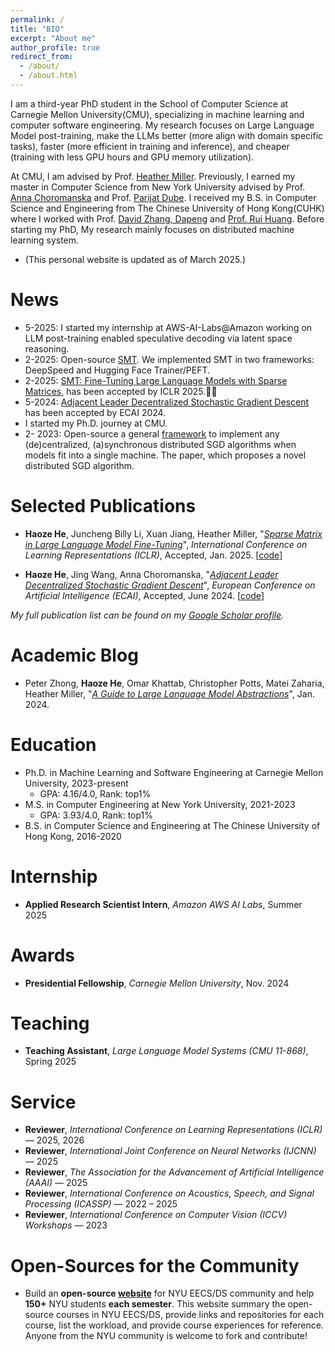 ```yaml
---
permalink: /
title: "BIO"
excerpt: "About me"
author_profile: true
redirect_from: 
  - /about/
  - /about.html
---
```


I am a third-year PhD student in the School of Computer Science at Carnegie Mellon University(CMU), specializing in machine learning and computer software engineering. My research focuses on Large Language Model post-training, make the LLMs better (more align with domain specific tasks), faster (more efficient in training and inference), and cheaper (training with less GPU hours and GPU memory utilization).

At CMU, I am advised by Prof. [Heather Miller](https://heather.miller.am/). Previously, I earned my master in Computer Science from New York University advised by Prof. [Anna Choromanska](https://engineering.nyu.edu/faculty/anna-choromanska) and Prof. [Parijat Dube](https://scholar.google.com/citations?user=bOejjQUAAAAJ&hl=en). I received my B.S. in Computer Science and Engineering from The Chinese University of Hong Kong(CUHK) where I worked with Prof. [David Zhang, Dapeng](https://scholar.google.com/citations?hl=zh-CN&user=IOagLnEAAAAJ) and [Prof. Rui Huang](https://scholar.google.com/citations?user=t8UduWwAAAAJ&hl=zh-CN&oi=ao). Before starting my PhD, My research mainly focuses on distributed machine learning system. 

- (This personal website is updated as of March 2025.)





News
======
- 5-2025:  I started my internship at AWS-AI-Labs@Amazon working on LLM post-training enabled speculative decoding via latent space reasoning.
- 2-2025: Open-source [SMT](https://github.com/HectorHHZ/Sparse_Matrix_Tuning?tab=readme-ov-file). We implemented SMT in two frameworks: DeepSpeed and Hugging Face Trainer/PEFT.
- 2-2025: [SMT: Fine-Tuning Large Language Models with Sparse Matrices](https://openreview.net/forum?id=GbgCRJedQ7), has been accepted by ICLR 2025.🎉🎉
- 5-2024: [Adjacent Leader Decentralized Stochastic Gradient Descent](https://ebooks.iospress.nl/volumearticle/69872) has been accepted by ECAI 2024.
- I started my Ph.D. journey at CMU.
- 2- 2023: Open-source a  general [framework](https://github.com/HectorHHZ/Adjacent_Leader_Dencentralized_SGD) to implement any (de)centralized, (a)synchronous distributed SGD algorithms when models fit into a single machine. The paper, which proposes a novel distributed SGD algorithm. 



Selected Publications
======
<!-- - **Haoze He**, Xingyuan Ding, Xuan Jiang, Alex Cheng, Yibo Zhao, Juncheng Billy Li, Heather Miller, "*Fine-Tuning MoE Large Language Models with Condenser Experts*", *International Conference on Learning Representations (ICLR)*, Submitted, Sept. 2025. [[paper]] -->

- **Haoze He**, Juncheng Billy Li, Xuan Jiang, Heather Miller, "*[Sparse Matrix in Large Language Model Fine-Tuning](https://openreview.net/forum?id=GbgCRJedQ7)*", *International Conference on Learning Representations (ICLR)*, Accepted, Jan. 2025. [[code](https://github.com/HectorHHZ/Sparse_Matrix_Tuning/)]

- **Haoze He**, Jing Wang, Anna Choromanska, "*[Adjacent Leader Decentralized Stochastic Gradient Descent](https://ebooks.iospress.nl/volumearticle/69872)*", *European Conference on Artificial Intelligence (ECAI)*, Accepted, June 2024. [[code](https://github.com/HectorHHZ/Adjacent_Leader_Dencentralized_SGD)]


*My full publication list can be found on my [Google Scholar profile](https://scholar.google.com/citations?user=PKGTBOcAAAAJ&hl=en&oi=ao).*


Academic Blog
======
- Peter Zhong, **Haoze He**, Omar Khattab, Christopher Potts, Matei Zaharia, Heather Miller, "*[A Guide to Large Language Model Abstractions](https://www.twosigma.com/articles/a-guide-to-large-language-model-abstractions/)*", Jan. 2024.


Education
======
- Ph.D. in Machine Learning and Software Engineering at Carnegie Mellon University, 2023-present
  - GPA: 4.16/4.0, Rank: top1%
- M.S. in Computer Engineering at New York University, 2021-2023
  - GPA: 3.93/4.0, Rank: top1%
- B.S. in Computer Science and Engineering at The Chinese University of Hong Kong, 2016-2020




Internship
======
- **Applied Research Scientist Intern**, *Amazon AWS AI Labs*, Summer 2025 



Awards
======
- **Presidential Fellowship**, *Carnegie Mellon University*, Nov. 2024  



Teaching
======
- **Teaching Assistant**, *Large Language Model Systems (CMU 11-868)*, Spring 2025  


Service
======
- **Reviewer**, *International Conference on Learning Representations (ICLR)* — 2025, 2026  
- **Reviewer**, *International Joint Conference on Neural Networks (IJCNN)* — 2025  
- **Reviewer**, *The Association for the Advancement of Artificial Intelligence (AAAI)* — 2025
- **Reviewer**, *International Conference on Acoustics, Speech, and Signal Processing (ICASSP)* — 2022 – 2025  
- **Reviewer**, *International Conference on Computer Vision (ICCV) Workshops* — 2023




Open-Sources for the Community
======
- Build an **open-source [website](https://github.com/HectorHHZ/NYU-Course-Schedule)** for NYU EECS/DS community and help **150+** NYU students **each semester**. This website summary the open-source courses in NYU EECS/DS, provide links and repositories for each course, list the workload, and provide course experiences for reference. Anyone from the NYU community is welcome to fork and contribute!
